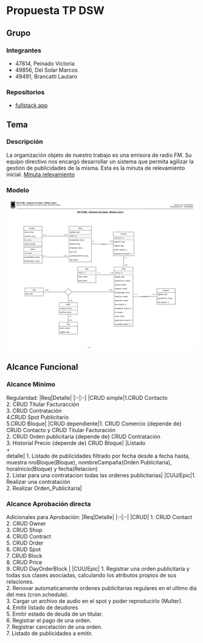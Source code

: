# Propuesta TP DSW

## Grupo
### Integrantes
* 47814, Peinado Victoria
* 49856, Del Solar Marcos
* 49491, Brancatti Lautaro

### Repositorios
* [fullstack app](https://github.com/victoria-peinado/Desarrollo-Gesti-n-de-Publicidad)

## Tema
### Descripción
La organización objeto de nuestro trabajo es una emisora de radio FM. Su equipo directivo nos encargó desarrollar un sistema que permita agilizar la gestión de publicidades de la misma. 
Esta es la minuta de relevamiento inicial. [Minuta relevamiento](https://docs.google.com/document/d/17VS5a1s4kwa8LozVOTpg5zMMIRsvXpUy/edit?usp=sharing&ouid=117489587614602605707&rtpof=true&sd=true)


### Modelo
![](https://github.com/victoria-peinado/Desarrollo-Gesti-n-de-Publicidad/blob/main/Documentacion/Modelo%20de%20Dominio%20-%20Publicidades-recortado.jpg)


## Alcance Funcional 

### Alcance Mínimo 

Regularidad:
|Req|Detalle|
|:-|:-|
|CRUD simple|1.CRUD Contacto  <br>2. CRUD Titular Facturacción<br>3. CRUD Contratación<br> 4.CRUD Spot Publicitario <br>5.CRUD Bloque|
|CRUD dependiente|1. CRUD Comercio {depende de} CRUD Contacto y CRUD Titular Facturación<br>2. CRUD Orden publicitaria {depende de} CRUD Contratación <br>3. Historial Precio {depende de} CRUD Bloque|
|Listado<br>+<br>detalle| 1. Listado de publicidades filtrado por fecha desde a fecha hasta, muestra nroBloque(Bloque), nombreCampaña(Orden Publicitaria), horaInicio(Bloque) y fecha(Relacion) <br> 2. Listar para una contratacion todas las ordenes publicitarias|
|CUU/Epic|1. Realizar una contratación<br>2. Realizar Orden_Publicitaria|



### Alcance Aprobación directa

Adicionales para Aprobación:
|Req|Detalle|
|:-|:-|
|CRUD| 1. CRUD Contact <br> 2. CRUD Owner <br> 3. CRUD Shop <br> 4. CRUD Contract <br> 5. CRUD Order <br> 6. CRUD Spot <br> 7. CRUD Block <br> 8. CRUD Price <br> 9. CRUD DayOrderBlock |
|CUU/Epic| 1. Registrar una orden publicitaria y todas sus clases asociadas, calculando los atributos propios de sus relaciones. <br> 2. Renovar automaticamente ordenes publicitarias regulares en el ultimo día del mes (cron.schedule). <br> 3. Cargar un archivo de audio en el spot y poder reproducirlo (Multer). <br> 4. Emitir listado de deudores <br> 5. Emitir estado de deuda de un titular. <br> 6. Registrar el pago de una orden. <br> 7. Registrar cancelación de una orden. <br> 7. Listado de publicidades a emitir. 


